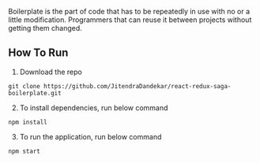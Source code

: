 Boilerplate is the part of code that has to be repeatedly in use with no or a little modification.
Programmers that can reuse it between projects without getting them changed.

## How To Run
1. Download the repo
```
git clone https://github.com/JitendraDandekar/react-redux-saga-boilerplate.git
```
2. To install dependencies, run below command
```
npm install
```
3. To run the application, run below command
```
npm start
```
